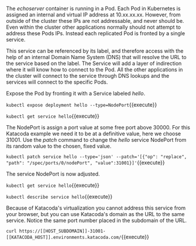 The _echoserver_ container is running in a Pod. Each Pod in Kubernetes is assigned an internal and virtual IP address at 10.xx.xx.xx. However, from outside of the cluster these IPs are not addressable, and never should be. Even within the cluster other applications normally should not attempt to address these Pods IPs. Instead each replicated Pod is fronted by a single service.

This service can be referenced by its label, and therefore access with the help of an internal Domain Name System (DNS) that will resolve the URL to the service based on the label. The Service will add a layer of indirection where it will know how to connect to the Pod. All the other applications in the cluster will connect to the service through DNS lookups and the services will connect to the specific Pods.

Expose the Pod by fronting it with a Service labeled _hello_.

`kubectl expose deployment hello --type=NodePort`{{execute}}

`kubectl get service hello`{{execute}}

The NodePort is assign a port value at some free port above 30000. For this Katacoda example we need it to be at a definitive value, here we choose 31001. Use the _patch_ command to change the _hello_ service NodePort from its random value to the chosen, fixed value.

`kubectl patch service hello --type='json' --patch='[{"op": "replace", "path": "/spec/ports/0/nodePort", "value":31001}]'`{{execute}}

The service NodePort is now adjusted.

`kubectl get service hello`{{execute}}

`kubectl describe service hello`{{execute}}

Because of Katacoda's virtualization you cannot address this service from your browser, but you can use Katacoda's domain as the URL to the same service. Notice the same port number placed in the subdomain of the URL.

`curl https://[[HOST_SUBDOMAIN]]-31001-[[KATACODA_HOST]].environments.katacoda.com/`{{execute}}
